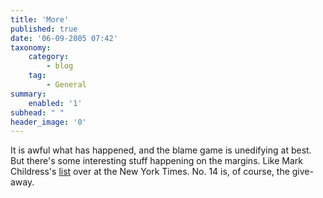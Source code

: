 ```yaml
---
title: 'More'
published: true
date: '06-09-2005 07:42'
taxonomy:
    category:
        - blog
    tag:
        - General
summary:
    enabled: '1'
subhead: " "
header_image: '0'
---
```


It is awful what has happened, and the blame game is unedifying at best. But there's some interesting stuff happening on the margins. Like Mark Childress's [list](https://www.nytimes.com/2005/09/04/fashion/sundaystyles/what-it-means-to-miss-new-orleans.html) over at the New York Times. No. 14 is, of course, the give-away.
